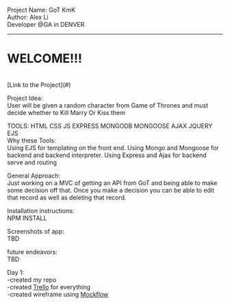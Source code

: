 Project Name: GoT KmK<br/>
Author: Alex Li<br/>
Developer @GA in DENVER<br/>
<hr />
<h1>WELCOME!!!</h1><br/>
[Link to the Project](#)

Project Idea:<br/>
User will be given a random character from Game of Thrones and must decide whether to Kill Marry Or Kiss them<br/>

TOOLS: HTML CSS JS EXPRESS MONGODB MONGOOSE AJAX JQUERY EJS<br/>
Why these Tools:<br/>
Using EJS for templating on the front end. Using Mongo and Mongoose for backend and backend interpreter. Using Express and Ajax for backend serve and routing <br/>

General Approach:<br/>
Just working on a MVC of getting an API from GoT and being able to make some decision off that. Once you make a decision you can be able to edit that record as well as deleting that record.<br/>

Installation instructions:<br/>
NPM INSTALL<br/>


Screenshots of app:<br/>
TBD<br/>

future endeavors:<br/>
TBD<br/>

Day 1:<br/>
-created my repo <br/>
-created [Trello](https://trello.com/b/rbAfTWhc/project-4) for everything<br/>
-created wireframe using [Mockflow](https://wireframepro.mockflow.com/view/D4330f6f7f3a02a5856bdded065648a99)<br/>
